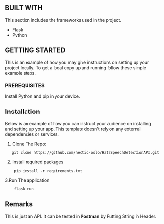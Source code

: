 
## BUILT WITH
This section includes the frameworks used in the project.
 
* Flask
* Python
 

      
## GETTING STARTED
This is an example of how you may give instructions on setting up your project locally. To get a local copy up and running follow these simple example steps.

### PREREQUISITES
Install Python and pip in your device.

## Installation
Below is an example of how you can instruct your audience on installing and setting up your app. This template doesn't rely on any external dependencies or services.

1. Clone The Repo:
 ```
    git clone https://github.com/hectic-oslo/HateSpeechDetectionAPI.git
 ```
2. Install required packages
```
    pip install -r requirements.txt
```
3.Run The application
```
    flask run
```

## Remarks
This is just an API. It can be tested in **Postman** by Putting String in Header.



